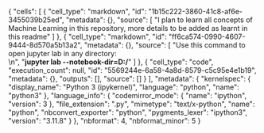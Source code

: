 {
 "cells": [
  {
   "cell_type": "markdown",
   "id": "1b15c222-3860-41c8-af6e-3455039b25ed",
   "metadata": {},
   "source": [
    "I plan to learn all concepts of Machine Learning in this repository, more details to be added as learnt in this readme"
   ]
  },
  {
   "cell_type": "markdown",
   "id": "ff6ca574-0990-4607-9444-8d570a5b13a2",
   "metadata": {},
   "source": [
    "Use this command to open jupyter lab in any directory:<br>\n",
    "<b>jupyter lab --notebook-dir=D:/</b>"
   ]
  },
  {
   "cell_type": "code",
   "execution_count": null,
   "id": "5569244e-6a58-4a8d-8579-c5c95e4e1b19",
   "metadata": {},
   "outputs": [],
   "source": []
  }
 ],
 "metadata": {
  "kernelspec": {
   "display_name": "Python 3 (ipykernel)",
   "language": "python",
   "name": "python3"
  },
  "language_info": {
   "codemirror_mode": {
    "name": "ipython",
    "version": 3
   },
   "file_extension": ".py",
   "mimetype": "text/x-python",
   "name": "python",
   "nbconvert_exporter": "python",
   "pygments_lexer": "ipython3",
   "version": "3.11.8"
  }
 },
 "nbformat": 4,
 "nbformat_minor": 5
}
